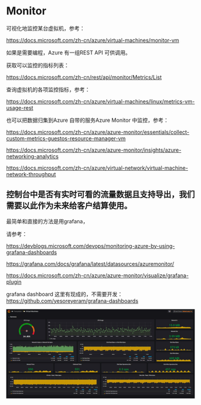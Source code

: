 # Monitor

可视化地监控某台虚拟机，参考：

https://docs.microsoft.com/zh-cn/azure/virtual-machines/monitor-vm


如果是需要编程，Azure 有一组REST API 可供调用。

获取可以监控的指标列表：

https://docs.microsoft.com/zh-cn/rest/api/monitor/Metrics/List


查询虚拟机的各项监控指标，参考：

https://docs.microsoft.com/zh-cn/azure/virtual-machines/linux/metrics-vm-usage-rest


也可以把数据归集到Azure 自带的服务Azure Monitor 中监控，参考：

https://docs.microsoft.com/zh-cn/azure/azure-monitor/essentials/collect-custom-metrics-guestos-resource-manager-vm


https://docs.microsoft.com/zh-cn/azure/azure-monitor/insights/azure-networking-analytics


https://docs.microsoft.com/zh-cn/azure/virtual-network/virtual-machine-network-throughput


## 控制台中是否有实时可看的流量数据且支持导出，我们需要以此作为未来给客户结算使用。

最简单和直接的方法是用grafana，

请参考：

https://devblogs.microsoft.com/devops/monitoring-azure-by-using-grafana-dashboards

https://grafana.com/docs/grafana/latest/datasources/azuremonitor/

https://docs.microsoft.com/zh-cn/azure/azure-monitor/visualize/grafana-plugin


grafana dashboard 这里有现成的，不需要开发：https://github.com/yesoreyeram/grafana-dashboards

![](image/monitor/1653376715794.png)
